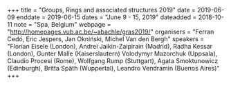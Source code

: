 +++
title = "Groups, Rings and associated structures 2019"
date = 2019-06-09
enddate = 2019-06-15
dates = "June 9 - 15, 2019"
dateadded = 2018-10-11
note = "Spa, Belgium"
webpage = "http://homepages.vub.ac.be/~abachle/gras2019/"
organisers = "Ferran Cedó, Eric Jespers, Jan Okni&#324;ski, Michel Van den Bergh"
speakers = "Florian Eisele (London), Andrei Jaikin-Zaipirain (Madrid), Radha Kessar (London), Gunter Malle (Kaiserslautern) Volodymyr Mazorchuk (Uppsala), Claudio Procesi (Rome), Wolfgang Rump (Stuttgart), Agata Smoktunowicz (Edinburgh), Britta Späth (Wuppertal), Leandro Vendramin (Buenos Aires)"
+++
